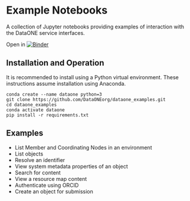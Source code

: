 # Example Notebooks

A collection of Jupyter notebooks providing examples of interaction with the DataONE service interfaces.

Open in [![Binder](https://mybinder.org/badge_logo.svg)](https://mybinder.org/v2/gh/DataONEorg/dataone_examples/master)

## Installation and Operation

It is recommended to install using a Python virtual environment. These instructions assume installation using Anaconda.

```
conda create --name dataone python=3
git clone https://github.com/DataONEorg/dataone_examples.git
cd dataone_examples
conda activate dataone
pip install -r requirements.txt
```

## Examples

* List Member and Coordinating Nodes in an environment
* List objects
* Resolve an identifier
* View system metadata properties of an object
* Search for content
* View a resource map content
* Authenticate using ORCID
* Create an object for submission
